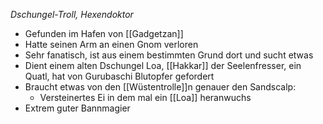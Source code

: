 *Dschungel-Troll, Hexendoktor*

- Gefunden im Hafen von [[Gadgetzan]]
- Hatte seinen Arm an einen Gnom verloren
- Sehr fanatisch, ist aus einem bestimmten Grund dort und sucht etwas
- Dient einem alten Dschungel Loa, [[Hakkar]] der Seelenfresser, ein Quatl, hat von Gurubaschi Blutopfer gefordert
- Braucht etwas von den [[Wüstentrolle]]n genauer den Sandscalp:
	- Versteinertes Ei in dem mal ein [[Loa]] heranwuchs
- Extrem guter Bannmagier
